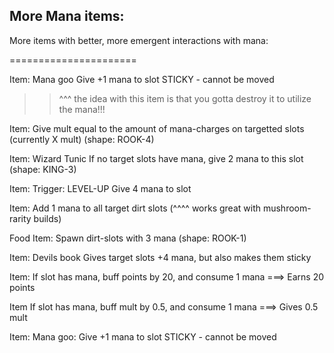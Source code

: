 

## More Mana items:
More items with better, more emergent interactions with mana:

======================


Item: Mana goo
Give +1 mana to slot
STICKY - cannot be moved
>> ^^^ the idea with this item is that you gotta destroy it
>> to utilize the mana!!!


Item:
Give mult equal to the amount of mana-charges on targetted slots
(currently X mult)
(shape: ROOK-4)


Item: Wizard Tunic
If no target slots have mana, give 2 mana to this slot
(shape: KING-3)


Item:
Trigger: LEVEL-UP
Give 4 mana to slot


Item:
Add 1 mana to all target dirt slots
(^^^^ works great with mushroom-rarity builds)


Food Item:
Spawn dirt-slots with 3 mana
(shape: ROOK-1)


Item: Devils book
Gives target slots +4 mana, but also makes them sticky


Item:
If slot has mana, buff points by 20, and consume 1 mana
===>
Earns 20 points


Item
If slot has mana, buff mult by 0.5, and consume 1 mana
===>
Gives 0.5 mult


Item: Mana goo:
Give +1 mana to slot
STICKY - cannot be moved

